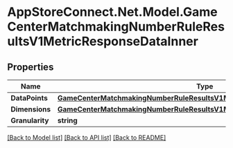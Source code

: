 # AppStoreConnect.Net.Model.GameCenterMatchmakingNumberRuleResultsV1MetricResponseDataInner

## Properties

Name | Type | Description | Notes
------------ | ------------- | ------------- | -------------
**DataPoints** | [**GameCenterMatchmakingNumberRuleResultsV1MetricResponseDataInnerDataPoints**](GameCenterMatchmakingNumberRuleResultsV1MetricResponseDataInnerDataPoints.md) |  | [optional] 
**Dimensions** | [**GameCenterMatchmakingNumberRuleResultsV1MetricResponseDataInnerDimensions**](GameCenterMatchmakingNumberRuleResultsV1MetricResponseDataInnerDimensions.md) |  | [optional] 
**Granularity** | **string** |  | [optional] 

[[Back to Model list]](../README.md#documentation-for-models) [[Back to API list]](../README.md#documentation-for-api-endpoints) [[Back to README]](../README.md)

